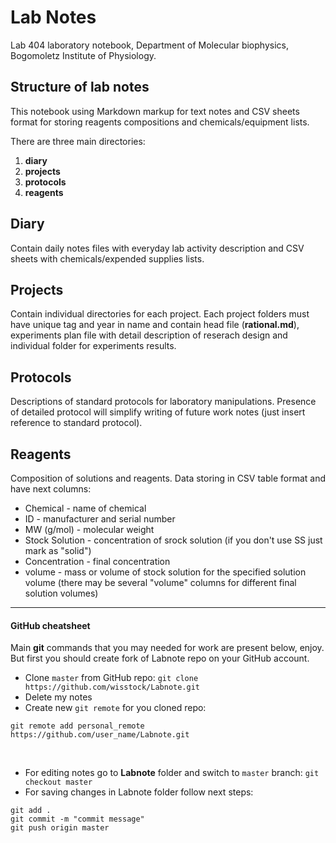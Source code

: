 Lab Notes
=========

Lab 404 laboratory notebook, Department of Molecular biophysics, Bogomoletz Institute of Physiology.

## Structure of lab notes
This notebook using Markdown markup for text notes and CSV sheets format for storing reagents compositions and chemicals/equipment lists.

There are three main directories:
 1. **diary** 
 1. **projects**
 2. **protocols**
 3. **reagents**

## Diary
Contain daily notes files with everyday lab activity description and CSV sheets with chemicals/expended supplies lists.

## Projects
Contain individual directories for each project.
Each project folders must have unique tag and year in name and contain head file (**rational.md**), experiments plan file with detail description of reserach design and individual folder for experiments results.

## Protocols
Descriptions of standard protocols for laboratory manipulations. Presence of detailed protocol will simplify writing of future work notes (just insert reference to standard protocol).

## Reagents
Composition of solutions and reagents.
Data storing in CSV table format and have next columns:
 - Chemical - name of chemical
 - ID - manufacturer and serial number
 - MW (g/mol) - molecular weight
 - Stock Solution - concentration of srock solution (if you don't use SS just mark as "solid")
 - Concentration - final concentration
 - volume - mass or volume of stock solution for the specified solution volume (there may be several "volume" columns for different final solution volumes)

---

#### GitHub cheatsheet

Main **git** commands that you may needed for work are present below, enjoy. But first you should create fork of Labnote repo on your GitHub account.


- Clone `master` from GitHub repo: `git clone https://github.com/wisstock/Labnote.git`
- Delete my notes
- Create new `git remote` for you cloned repo:
```
git remote add personal_remote https://github.com/user_name/Labnote.git
```

&nbsp;

- For editing notes go to **Labnote** folder and switch to `master` branch: `git checkout master`
- For saving changes in Labnote folder follow next steps:
```
git add . 
git commit -m "commit message"
git push origin master
```